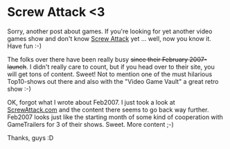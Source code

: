 # Screw Attack <3

<img class="left" src="{uploads}/screwattack.jpg" alt=""/>Sorry, another post about games. If you're looking for yet another video
games show and don't know [Screw Attack](http://www.gametrailers.com/screwattack.php)
yet ... well, now you know it. Have fun :-)

The folks over there have been really busy <s>since their February 2007-launch</s>. 
I didn't really care to count, but if you head over to their site, you will
get tons of content. Sweet! Not to mention one of the must hilarious 
Top10-shows out there and also with the "Video Game Vault" a great retro
show :-)

OK, forgot what I wrote about Feb2007. I just took a look at [ScrewAttack.com](http://screwattack.com/) and the content there seems to go back way further. Feb2007 looks just like the starting month of some kind of cooperation with GameTrailers for 3 of their shows. Sweet. More content ;-)

Thanks, guys :D